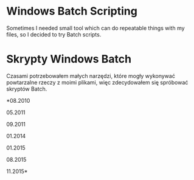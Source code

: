 ﻿# Windows Batch Scripting

Sometimes I needed small tool which can do repeatable things with my files, so I decided to try Batch scripts.

# Skrypty Windows Batch

Czasami potrzebowałem małych narzędzi, które mogły wykonywać powtarzalne rzeczy z moimi plikami, więc zdecydowałem się spróbować skryptów Batch.

*08.2010

05.2011

09.2011

01.2014

01.2015

08.2015

11.2015*